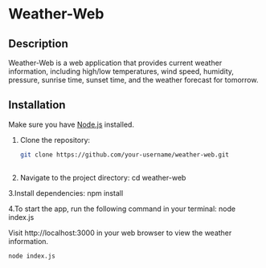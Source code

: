 # Weather-Web

## Description

Weather-Web is a web application that provides current weather information, including high/low temperatures, wind speed, humidity, pressure, sunrise time, sunset time, and the weather forecast for tomorrow.

## Installation

Make sure you have [Node.js](https://nodejs.org/) installed.

1. Clone the repository:

   ```bash
   git clone https://github.com/your-username/weather-web.git
    
2. Navigate to the project directory:
    cd weather-web

3.Install dependencies:
   npm install

4.To start the app, run the following command in your terminal:
   node index.js
   
Visit http://localhost:3000 in your web browser to view the weather information.











    node index.js
